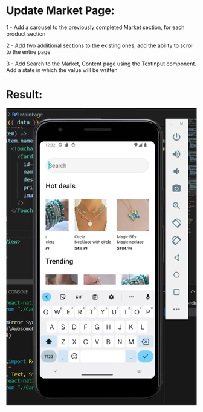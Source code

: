 # Update Market Page:

1 - Add a carousel to the previously completed Market section, for each product section

2 - Add two additional sections to the existing ones, add the ability to scroll to the entire page

3 - Add Search to the Market, Content page using the TextInput component. Add a state in which the value will be written

# Result:

![Market Page](https://github.com/IsShems/React-native/blob/main/Market%20with%20Scroll/Result/Screenshot%202024-02-07%20123310.png)
